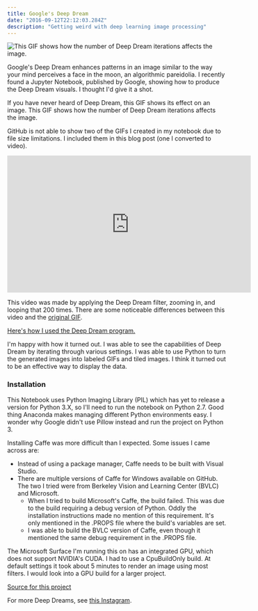 ```yaml
---
title: Google's Deep Dream
date: "2016-09-12T22:12:03.284Z"
description: "Getting weird with deep learning image processing"
---
```


<div className="Image__Medium">
  <img src="./images/deep_dream_iterations.gif" alt="This GIF shows how the number of Deep Dream iterations affects the image." />
</div>

Google's Deep Dream enhances patterns in an image similar to the way your mind perceives a face in the moon, an algorithmic pareidolia. I recently found a Jupyter Notebook, published by Google, showing how to produce the Deep Dream visuals. I thought I'd give it a shot.

If you have never heard of Deep Dream, this GIF shows its effect on an image.
This GIF shows how the number of Deep Dream iterations affects the image.

GitHub is not able to show two of the GIFs I created in my notebook due to file size limitations. I included them in this blog post (one I converted to video).


<iframe width="560" height="315" src="https://www.youtube.com/embed/geEyYqqpHKs" title="YouTube video player" frameborder="0" allow="accelerometer; autoplay; clipboard-write; encrypted-media; gyroscope; picture-in-picture" allowfullscreen></iframe>

This video was made by applying the Deep Dream filter, zooming in, and looping that 200 times. There are some noticeable differences between this video and the [original GIF](https://github.com/hydrospanner/Deep-Dream/blob/master/img%20loops/zoomgif.gif). 

[Here's how I used the Deep Dream program.](https://nbviewer.jupyter.org/github/hydrospanner/Deep-Dream/blob/master/deep%20dream.ipynb)

I'm happy with how it turned out. I was able to see the capabilities of Deep Dream by iterating through various settings. I was able to use Python to turn the generated images into labeled GIFs and tiled images. I think it turned out to be an effective way to display the data.


### Installation
This Notebook uses Python Imaging Library (PIL) which has yet to release a version for Python 3.X, so I'll need to run the notebook on Python 2.7. Good thing Anaconda makes managing different Python environments easy. I wonder why Google didn't use Pillow instead and run the project on Python 3.

Installing Caffe was more difficult than I expected. Some issues I came across are:

- Instead of using a package manager, Caffe needs to be built with Visual Studio.
- There are multiple versions of Caffe for Windows available on GitHub. The two I tried were from Berkeley Vision and Learning Center (BVLC) and Microsoft. 
    - When I tried to build Microsoft's Caffe, the build failed. This was due to the build requiring a debug version of Python. Oddly the installation instructions made no mention of this requirement. It's only mentioned in the .PROPS file where the build's variables are set. 
	- I was able to build the BVLC version of Caffe, even though it mentioned the same debug requirement in the .PROPS file. 



The Microsoft Surface I'm running this on has an integrated GPU, which does not support NVIDIA's CUDA. I had to use a CpuBuildOnly build. At default settings it took about 5 minutes to render an image using most filters. I would look into a GPU build for a larger project.

[Source for this project](https://github.com/hydrospanner/Deep-Dream)

For more Deep Dreams, see [this Instagram](https://www.instagram.com/deepdreamgenerator/).


